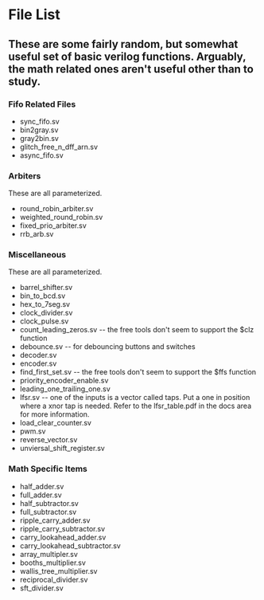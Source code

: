 # File List
These are some fairly random, but somewhat useful set of basic verilog functions.
Arguably, the math related ones aren't useful other than to study.
----------------------------------------------------------------
### Fifo Related Files
* sync_fifo.sv 
* bin2gray.sv 
* gray2bin.sv 
* glitch_free_n_dff_arn.sv 
* async_fifo.sv 

### Arbiters
These are all parameterized.
* round_robin_arbiter.sv 
* weighted_round_robin.sv 
* fixed_prio_arbiter.sv
* rrb_arb.sv

### Miscellaneous
These are all parameterized.
* barrel_shifter.sv
* bin_to_bcd.sv
* hex_to_7seg.sv
* clock_divider.sv
* clock_pulse.sv
* count_leading_zeros.sv -- the free tools don't seem to support the $clz function
* debounce.sv -- for debouncing buttons and switches
* decoder.sv 
* encoder.sv
* find_first_set.sv -- the free tools don't seem to support the $ffs function
* priority_encoder_enable.sv 
* leading_one_trailing_one.sv 
* lfsr.sv -- one of the inputs is a vector called taps. Put a one in position where a xnor tap is needed. Refer to the lfsr_table.pdf in the docs area for more information.
* load_clear_counter.sv 
* pwm.sv
* reverse_vector.sv 
* unviersal_shift_register.sv 

### Math Specific Items
* half_adder.sv 
* full_adder.sv 
* half_subtractor.sv 
* full_subtractor.sv 
* ripple_carry_adder.sv 
* ripple_carry_subtractor.sv 
* carry_lookahead_adder.sv
* carry_lookahead_subtractor.sv 
* array_multipler.sv 
* booths_multiplier.sv 
* wallis_tree_multiplier.sv
* reciprocal_divider.sv
* sft_divider.sv


